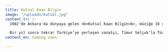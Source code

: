 ```yaml
---
title: Kutsal Kaan Bilgin
image: "/uploads/kutsal.jpg"
content_tr: |-
  1982'de Ankara'da dünyaya gelen <b>Kutsal Kaan Bilgin<b>, müziğe 16 yaşında elektrik gitar çalarak başladı. 2004 yılında Bilkent Üniversitesi Bilgisayar Mühendisliği Bölümü’nden mezun olana dek Ankara'da yerli rock ve metal gruplarıyla sahne çalışmaları yaptı ve klasik piyano eğitimi aldı. 2005’te dünyanın en büyük yaratıcı medya okullarından biri olan SAE Londra’da ses mühendisliği eğitimi aldı. 2005-2007 arası dönemde Londra Resonance FM'de ses mühendisi olarak çalışan Kutsal Kaan Bilgin, aynı zamanda ses mühendisliği, elektronik ve akustik müzik prodüksiyonu üzerine birçok mekanda ve projede görev aldı. 2007'de geri döndüğü Türkiye'de Dogzstar, Kargart gibi mekanlarda ilk solo konserlerini verdi ve aralarında Cem Topdemir, Meltem Ege, Mike Moreno, Erkan Oğur, Bülent Ortaçgil, Sibel Köse, Neşet Ruacan gibi isimlerin de bulunduğu sanatçılardan dersler aldı. 2011 yılında yazar ve video sanatçısı Guy Gunaratne’nin ses getiren belgesel filmi “The Truth That Wasn't There”in müziklerini besteledi. 2013 sonunda yeniden taşındığı Londra’da ilk albümü “Zaman Dışı Yaşam”ın yapım sürecine başladı. Londra Cafe Music stüdyolarında kaydedilen albümde Kutsal Kaan Bilgin’e bas gitarda Steve Lewinson (Simply Red, Massive Attack, Kylie Minogue), davulda Nate Wood (Kneebody, fOUR, Tigran Hamasyan, Kimbra) ve cazın efsane müzisyenlerinden Dave Weckl eşlik etti. Prodüksiyonunda sanatçıya Mark Sutherland ve Cherif Hashizume’in eşlik ettiği albümün mastering'i 2014 Mayıs'ında Londra Electric Mastering'de Guy Davie tarafından yapıldı.

  Bir yıl sonra tekrar Türkiye’ye yerleşen sanatçı, Timur Selçuk’la Türk müziği ve kompozisyon, Aylin Taşar'la şan çalıştı. 2017 yılında aranjörlük çalışmalarına başladı. Görkem Sengel’in DMC’den yayınlanan Gizli Yara ve Barış Özkırış’ın Garaj Müzik’ten yayınlanan Gamsız adlı teklilerinin aranjörlüğünü üstlendi. 2018’in Mart ayında yayınlanan ve söz ve müziği Kutsal Kaan Bilgin’e ait 10 şarkıdan oluşan ilk albümü “Zaman Dışı Yaşam”, sanatçının müzik şirketi Helikon’dan çıktı. 2018 Ekim ayında “The Truth That Wasn’t There” belgesel müziklerini de kendi şirketinden yayınlayan müzisyen canlı performansları ve ikinci albümü üzerinde çalışmaya devam ediyor.
content_en: Coming soon.

---
```

